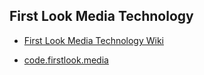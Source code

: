 
## First Look Media Technology

- [First Look Media Technology Wiki](https://github.com/firstlookmedia/firstlookmedia.github.io/wiki)

- [code.firstlook.media](code.firstlook.media)
